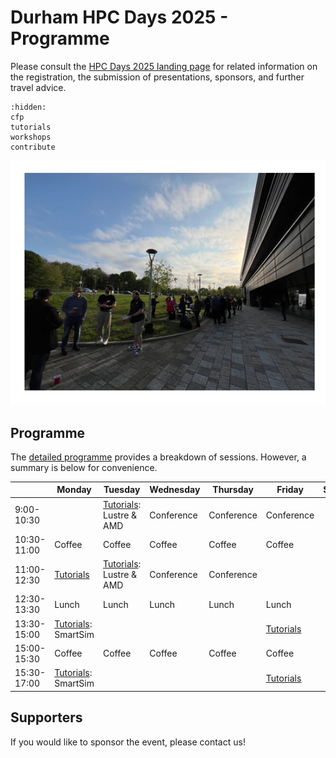 # Durham HPC Days 2025 - Programme

Please consult the [HPC Days 2025 landing page](https://www.durham.ac.uk/research/institutes-and-centres/data-science/events-/durham---hpc-days/) for related information on the registration, the submission of presentations, sponsors, and further travel advice.

```{toctree}
:hidden:
cfp
tutorials
workshops
contribute
```


![HPCDays](../images/HPC-days-pic.png)

## Programme

The [detailed programme](programme.md) provides a breakdown of sessions.  However, a summary is below for convenience.

|             | Monday    | Tuesday   | Wednesday  | Thursday   | Friday     | Saturday |
| ----------- | --------- | --------- | ---------- | ---------- | ---------- | -------- |
|  9:00-10:30 |                        | [Tutorials](tutorials): Lustre & AMD | Conference | Conference | Conference |          |
| 10:30-11:00 | Coffee                 | Coffee                  | Coffee     | Coffee     | Coffee     |
| 11:00-12:30 | [Tutorials](tutorials.md)  | [Tutorials](tutorials): Lustre  & AMD             | Conference | Conference |
| 12:30-13:30 | Lunch     | Lunch      | Lunch                   | Lunch      | Lunch      |
| 13:30-15:00 | [Tutorials](tutorials.md): SmartSim |                         |            |            | [Tutorials](tutorials.md)
| 15:00-15:30 | Coffee    | Coffee     | Coffee                  | Coffee     | Coffee     |
| 15:30-17:00 | [Tutorials](tutorials.md): SmartSim |                         |            |            | [Tutorials](tutorials.md)


## Supporters

If you would like to sponsor the event, please contact us!

